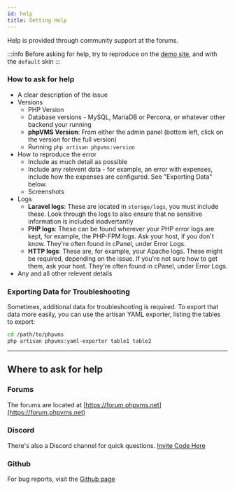 ```yaml
---
id: help
title: Getting Help
---
```


Help is provided through community support at the forums. 

:::info
Before asking for help, try to reproduce on the [demo site](https://demo.phpvms.net), and with the `default` skin
:::

### How to ask for help

- A clear description of the issue
- Versions
    - PHP Version
    - Database versions - MySQL, MariaDB or Percona, or whatever other backend your running
    - **phpVMS Version**: From either the admin panel (bottom left, click on the version for the full version)
    - Running `php artisan phpvms:version`
- How to reproduce the error 
    - Include as much detail as possible
    - Include any relevent data - for example, an error with expenses, include how the expenses are configured. See "Exporting Data" below.
    - Screenshots
- Logs
    - **Laravel logs**: These are located in `storage/logs`, you must include these. Look through the logs to also ensure that no sensitive information is included inadvertantly
    - **PHP logs**: These can be found wherever your PHP error logs are kept, for example, the PHP-FPM logs. Ask your host, if you don't know. They're often found in cPanel, under Error Logs.
    - **HTTP logs**: These are, for example, your Apache logs. These might be required, depending on the issue. If you're not sure how to get them, ask your host. They're often found in cPanel, under Error Logs.
- Any and all other relevent details


### Exporting Data for Troubleshooting

Sometimes, additional data for troubleshooting is required. To export that data more easily, you can use the artisan YAML exporter, listing the tables to export:

```bash
cd /path/to/phpvms
php artisan phpvms:yaml-exporter table1 table2
```

---

## Where to ask for help

### Forums

The forums are located at [https://forum.phpvms.net](https://forum.phpvms.net)

### Discord

There's also a Discord channel for quick questions. [Invite Code Here](https://discord.gg/wvAmMnd)

### Github

For bug reports, visit the [Github page](https://github.com/nabeelio/phpvms)
